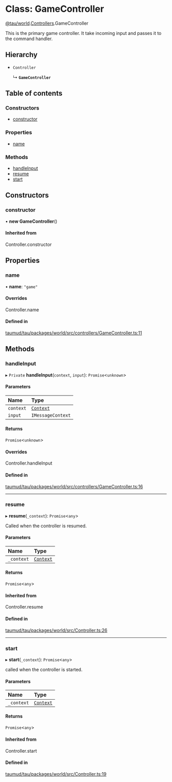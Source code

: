# Class: GameController

[@tau/world](../modules/tau_world.md).[Controllers](../modules/tau_world.Controllers.md).GameController

This is the primary game controller. It take incoming input and passes it to the command
handler.

## Hierarchy

- `Controller`

  ↳ **`GameController`**

## Table of contents

### Constructors

- [constructor](tau_world.Controllers.GameController.md#constructor)

### Properties

- [name](tau_world.Controllers.GameController.md#name)

### Methods

- [handleInput](tau_world.Controllers.GameController.md#handleinput)
- [resume](tau_world.Controllers.GameController.md#resume)
- [start](tau_world.Controllers.GameController.md#start)

## Constructors

### constructor

• **new GameController**()

#### Inherited from

Controller.constructor

## Properties

### name

• **name**: ``"game"``

#### Overrides

Controller.name

#### Defined in

[taumud/tau/packages/world/src/controllers/GameController.ts:11](https://github.com/tau-mud/tau/blob/b8e3567/packages/world/src/controllers/GameController.ts#L11)

## Methods

### handleInput

▸ `Private` **handleInput**(`context`, `input`): `Promise`<`unknown`\>

#### Parameters

| Name | Type |
| :------ | :------ |
| `context` | [`Context`](tau_world.Services.Sessions.Context.md) |
| `input` | `IMessageContext` |

#### Returns

`Promise`<`unknown`\>

#### Overrides

Controller.handleInput

#### Defined in

[taumud/tau/packages/world/src/controllers/GameController.ts:16](https://github.com/tau-mud/tau/blob/b8e3567/packages/world/src/controllers/GameController.ts#L16)

___

### resume

▸ **resume**(`_context`): `Promise`<`any`\>

Called when the controller is resumed.

#### Parameters

| Name | Type |
| :------ | :------ |
| `_context` | [`Context`](tau_world.Services.Sessions.Context.md) |

#### Returns

`Promise`<`any`\>

#### Inherited from

Controller.resume

#### Defined in

[taumud/tau/packages/world/src/Controller.ts:26](https://github.com/tau-mud/tau/blob/b8e3567/packages/world/src/Controller.ts#L26)

___

### start

▸ **start**(`_context`): `Promise`<`any`\>

called when the controller is started.

#### Parameters

| Name | Type |
| :------ | :------ |
| `_context` | [`Context`](tau_world.Services.Sessions.Context.md) |

#### Returns

`Promise`<`any`\>

#### Inherited from

Controller.start

#### Defined in

[taumud/tau/packages/world/src/Controller.ts:19](https://github.com/tau-mud/tau/blob/b8e3567/packages/world/src/Controller.ts#L19)

